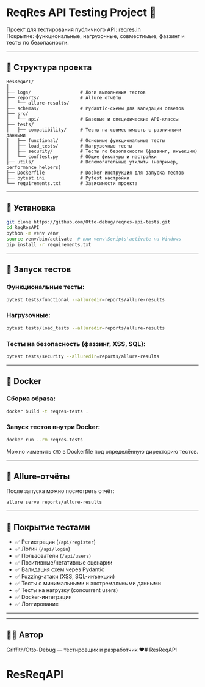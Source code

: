 # ReqRes API Testing Project 🧪

Проект для тестирования публичного API: [reqres.in](https://reqres.in/)  
Покрытие: функциональные, нагрузочные, совместимые, фаззинг и тесты по безопасности.

---

## 📁 Структура проекта

```
ResReqAPI/
│
├── logs/                  # Логи выполнения тестов
├── reports/               # Allure отчёты
│   └── allure-results/
├── schemas/               # Pydantic-схемы для валидации ответов
├── src/
│   └── api/               # Базовые и специфические API-классы
├── tests/
│   ├── compatibility/     # Тесты на совместимость с различными данными
│   ├── functional/        # Основные функциональные тесты
│   ├── load_tests/        # Нагрузочные тесты
│   ├── security/          # Тесты по безопасности (фаззинг, инъекции)
│   └── conftest.py        # Общие фикстуры и настройки
├── utils/                 # Вспомогательные утилиты (например, performance_helpers)
├── Dockerfile             # Docker-инструкция для запуска тестов
├── pytest.ini             # Pytest настройки
└── requirements.txt       # Зависимости проекта
```

---

## 🚀 Установка

```bash
git clone https://github.com/Otto-debug/reqres-api-tests.git
cd ReqResAPI
python -m venv venv
source venv/bin/activate  # или venv\Scripts\activate на Windows
pip install -r requirements.txt
```

---

## 🧪 Запуск тестов

### Функциональные тесты:

```bash
pytest tests/functional --alluredir=reports/allure-results
```

### Нагрузочные:

```bash
pytest tests/load_tests --alluredir=reports/allure-results
```

### Тесты на безопасность (фаззинг, XSS, SQL):

```bash
pytest tests/security --alluredir=reports/allure-results
```

---

## 🐳 Docker

### Сборка образа:

```bash
docker build -t reqres-tests .
```

### Запуск тестов внутри Docker:

```bash
docker run --rm reqres-tests
```

Можно изменить `CMD` в Dockerfile под определённую директорию тестов.

---

## 🧾 Allure-отчёты

После запуска можно посмотреть отчёт:

```bash
allure serve reports/allure-results
```

---

## 🔐 Покрытие тестами

- ✅ Регистрация (`/api/register`)
- ✅ Логин (`/api/login`)
- ✅ Пользователи (`/api/users`)
- ✅ Позитивные/негативные сценарии
- ✅ Валидация схем через Pydantic
- ✅ Fuzzing-атаки (XSS, SQL-инъекции)
- ✅ Тесты с минимальными и экстремальными данными
- ✅ Тесты на нагрузку (concurrent users)
- ✅ Docker-интеграция
- ✅ Логгирование

---



---

## 🧑‍💻 Автор

Griffith/Otto-Debug — тестировщик и разработчик ❤️# ResReqAPI
# ResReqAPI
